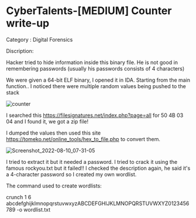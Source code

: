 # CyberTalents-[MEDIUM] Counter write-up

Category : Digital Forensics 

Discription: 

Hacker tried to hide information inside this binary file.
He is not good in remembering passwords (usually his passwords consists of 4 characters)


We were given a 64-bit ELF binary, I opened it in IDA.
Starting from the main function.. I noticed there were multiple random values being pushed to the stack


![counter](https://user-images.githubusercontent.com/80649768/183888650-766447f3-a5c3-47bb-a792-f9fe79dcc13f.png)


I searched this https://filesignatures.net/index.php?page=all for 50 4B 03 04 and I found it, we got a zip file!

I dumped the values then used this site https://tomeko.net/online_tools/hex_to_file.php to convert them.

![Screenshot_2022-08-10_07-31-05](https://user-images.githubusercontent.com/80649768/183890769-4536d4d2-f167-42ae-b193-f192be7923ef.png)

I tried to extract it but it needed a password.
I tried to crack it using the famous rockyou.txt but it failed!!
I checked the description again, he said it's a 4-character password so I created my own wordlist.

The command used to create wordlists:

crunch 1 6 abcdefghijklmnopqrstuvwxyzABCDEFGHIJKLMNOPQRSTUVWXYZ0123456789 -o wordlist.txt
